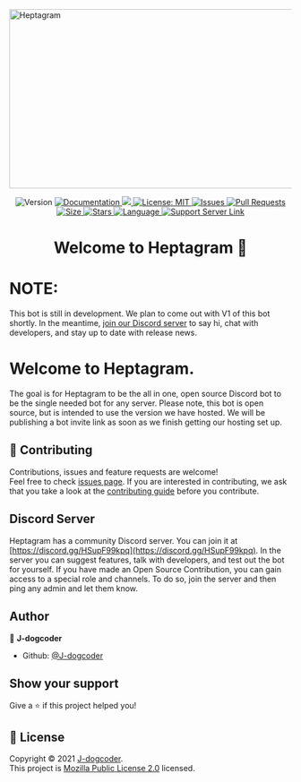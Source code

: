 <img src="https://socialify.git.ci/Heptagram-Bot/Heptagram/image?description=1&font=Raleway&owner=1&pattern=Circuit%20Board&theme=Dark" alt="Heptagram" width="1040" height="320" />
<p align="center">
  <img alt="Version" src="https://img.shields.io/badge/version-0.0.1-blue.svg?cacheSeconds=2592000&style=for-the-badge&logo=github?label=healthinesses" />
  <a href="https://github.com/Heptagram-Bot/Heptagram#readme" target="_blank">
    <img alt="Documentation" src="https://img.shields.io/badge/documentation-yes-brightgreen.svg?style=for-the-badge&logo=github?label=healthinesses" />
  </a>
  <a href="https://codeclimate.com/github/Heptagram-Bot/Heptagram/maintainability"><img src="https://api.codeclimate.com/v1/badges/dcad108e5bd6ec8d3c4a/maintainability?style=for-the-badge&logo=github?label=healthinesses" />
  </a>
  <a href="https://github.com/Heptagram-Bot/Heptagram/blob/master/LICENSE" target="_blank">
    <img alt="License: MIT" src="https://img.shields.io/github/license/J-dogcoder/Heptagram?style=for-the-badge&logo=github?label=healthinesses" />
  </a>
  <a href="https://github.com/Heptagram-Bot/Heptagram/issues">
    <img alt="Issues" src="https://img.shields.io/github/issues/Heptagram-Bot/Heptagram?style=for-the-badge&logo=github?label=healthinesses" />
  </a>
  <a href="https://github.com/Heptagram-Bot/Heptagram/pulls">
    <img alt="Pull Requests" src="https://img.shields.io/github/issues-pr/Heptagram-Bot/Heptagram?style=for-the-badge&logo=github?label=healthinesses" />
  </a>
  <a href="https://github.com/Heptagram-Bot/Heptagram">
    <img alt="Size" src="https://img.shields.io/github/languages/code-size/Heptagram-Bot/Heptagram?style=for-the-badge&logo=github?label=healthinesses" />
  </a>
   <a href="https://github.com/Heptagram-Bot/Heptagram">
    <img alt="Stars" src="https://img.shields.io/github/stars/Heptagram-Bot/Heptagram?style=for-the-badge&logo=github?label=healthinesses" />
  </a>
   <a href="https://github.com/Heptagram-Bot/Heptagram">
    <img alt="Language" src="https://img.shields.io/github/languages/top/Heptagram-Bot/Heptagram?style=for-the-badge&logo=github?label=healthinesses?" />
  </a>
   <a href="https://discord.gg/HSupF99kpq">
    <img alt="Support Server Link" src="https://img.shields.io/discord/826493837878493204.svg?label=Discord&logo=Discord&colorB=7289da&style=for-the-badge" />
   </a>
</p>

<h1 align="center">Welcome to Heptagram 👋</h1>

# NOTE: 
This bot is still in development. We plan to come out with V1 of this bot shortly. In the meantime, [join our Discord server](https://discord.gg/HSupF99kpq) to say hi, chat with developers, and stay up to date with release news.

# Welcome to Heptagram. 
The goal is for Heptagram to be the all in one, open source Discord bot to be the single needed bot for any server.
Please note, this bot is open source, but is intended to use the version we have hosted. We will be publishing a bot invite link as soon as we finish getting our hosting set up.


## 🤝 Contributing

Contributions, issues and feature requests are welcome!<br />Feel free to check [issues page](https://github.com/Heptagram-Bot/Heptagram/issues). If you are interested in contributing, we ask that you take a look at the [contributing guide](https://github.com/Heptagram-Bot/Heptagram/blob/master/CONTRIBUTING.md) before you contribute.

## Discord Server
Heptagram has a community Discord server. You can join it at [https://discord.gg/HSupF99kpq](https://discord.gg/HSupF99kpq). In the server you can suggest features, talk with developers, and test out the bot for yourself. If you have made an Open Source Contribution, you can gain access to a special role and channels. To do so, join the server and then ping any admin and let them know.

## Author

👤 **J-dogcoder**

* Github: [@J-dogcoder](https://github.com/J-dogcoder)

## Show your support

Give a ⭐️ if this project helped you!

## 📝 License

Copyright © 2021 [J-dogcoder](https://github.com/J-dogcoder).<br />
This project is [Mozilla Public License 2.0](https://github.com/Heptagram-Bot/Heptagram/blob/master/LICENSE) licensed.

